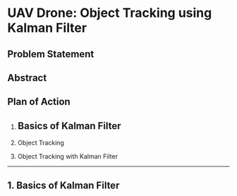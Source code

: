 # UAV Drone: Object Tracking using Kalman Filter

## Problem Statement


## Abstract


## Plan of Action

1. Basics of Kalman Filter
    - 


2. Object Tracking

3. Object Tracking with Kalman Filter

----------


## 1. Basics of Kalman Filter
